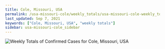 ```yaml
---
title: Cole, Missouri, USA
permalink: /usa-missouri-cole/weekly_totals/usa-missouri-cole-weekly_totals.html
last_updated: Sep 7, 2021
keywords: ["Cole, Missouri, USA", "weekly totals"]
sidebar: usa-missouri-cole_sidebar
---
```


![Weekly Totals of Confirmed Cases for Cole, Missouri, USA](/covid_tracker/images/graphs/usa-missouri-cole-weekly_totals_graph.png)
